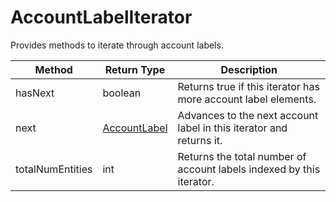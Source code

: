 # AccountLabelIterator
Provides methods to iterate through account labels.

|Method|Return Type|Description|
|-|-|-
hasNext|boolean|Returns true if this iterator has more account label elements. <br />
next|[AccountLabel](./AccountLabel)|Advances to the next account label in this iterator and returns it.<br />
totalNumEntities|int|Returns the total number of account labels indexed by this iterator.      <br />

